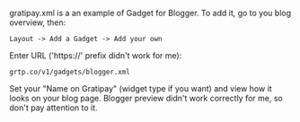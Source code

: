 gratipay.xml is a an example of Gadget for Blogger. To add it, go to
you blog overview, then:

    Layout -> Add a Gadget -> Add your own

Enter URL ('https://' prefix didn't work for me):

    grtp.co/v1/gadgets/blogger.xml

Set your "Name on Gratipay" (widget type if you want) and view how
it looks on your blog page. Blogger preview didn't work correctly
for me, so don't pay attention to it.
